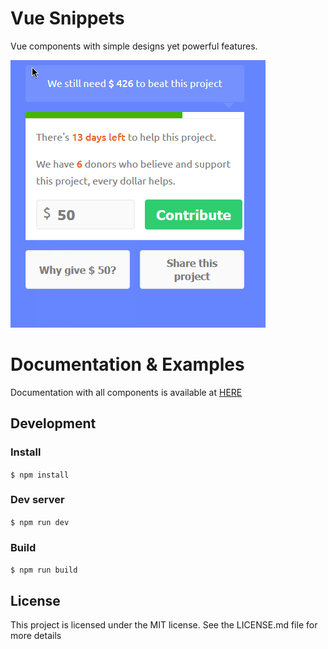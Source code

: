 # Vue Snippets

Vue components with simple designs yet powerful features.
 
![](static/donation.gif)

# Documentation & Examples

Documentation with all components is available at [HERE](https://lucasleandro1204.github.io/vue-snippets)

## Development

### Install

``$ npm install``

### Dev server

``$ npm run dev``

### Build

``$ npm run build``
    
## License

This project is licensed under the MIT license. See the LICENSE.md file for more details

